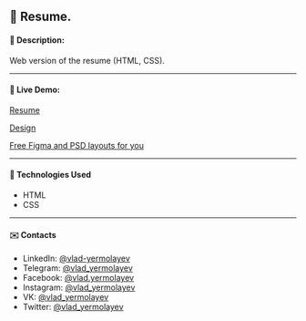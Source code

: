 ## :pushpin: Resume.
#### :memo: Description: 

Web version of the resume (HTML, CSS).
___

#### :link: Live Demo: 
[Resume](https://vlad-yermolayev.github.io/resume/)

[Design](https://t.me/assedo_studio_templates/224)

[Free Figma and PSD layouts for you](https://t.me/assedo_studio_templates/)
___

#### :rocket: Technologies Used

* HTML
* CSS
___

#### :envelope: Contacts
* LinkedIn: [@vlad-yermolayev](https://www.linkedin.com/in/vlad-yermolayev/)
* Telegram: [@vlad_yermolayev](https://t.me/vlad_yermolayev)
* Facebook: [@vlad.yermolayev](https://www.facebook.com/vlad.yermolayev/)
* Instagram: [@vlad_yermolayev](https://www.instagram.com/vlad_yermolayev/)
* VK: [@vlad_yermolayev](https://vk.com/vlad_yermolayev)
* Twitter: [@vlad_yermolayev](https://twitter.com/vlad_yermolayev)